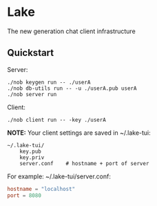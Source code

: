 # Lake

The new generation chat client infrastructure 

## Quickstart
Server:
```
./nob keygen run -- ./userA
./nob db-utils run -- -u ./userA.pub userA
./nob server run
```
Client:
```
./nob client run -- -key ./userA
```

**NOTE:**
Your client settings are saved in ~/.lake-tui:
```
~/.lake-tui/
    key.pub
    key.priv       
    server.conf    # hostname + port of server
```
For example:
~/.lake-tui/server.conf:
```toml
hostname = "localhost"
port = 8080
```
